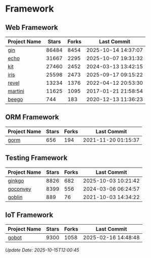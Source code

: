 # Framework

## Web Framework
| Project Name | Stars | Forks | Last Commit |
| ------------ | ----- | ----- | ----------- |
| [gin](https://github.com/gin-gonic/gin) | 86484 | 8454 | 2025-10-14 14:37:07 |
| [echo](https://github.com/labstack/echo) | 31667 | 2295 | 2025-10-07 19:31:32 |
| [kit](https://github.com/go-kit/kit) | 27460 | 2452 | 2024-03-13 13:42:15 |
| [iris](https://github.com/kataras/iris) | 25598 | 2473 | 2025-09-17 09:15:22 |
| [revel](https://github.com/revel/revel) | 13234 | 1376 | 2022-04-12 20:53:30 |
| [martini](https://github.com/go-martini/martini) | 11625 | 1095 | 2017-01-21 21:58:54 |
| [beego](https://github.com/astaxie/beego) | 744 | 183 | 2020-12-13 11:36:23 |

## ORM Framework
| Project Name | Stars | Forks | Last Commit |
| ------------ | ----- | ----- | ----------- |
| [gorm](https://github.com/jinzhu/gorm) | 656 | 194 | 2021-11-20 01:15:37 |

## Testing Framework
| Project Name | Stars | Forks | Last Commit |
| ------------ | ----- | ----- | ----------- |
| [ginkgo](https://github.com/onsi/ginkgo) | 8826 | 682 | 2025-10-03 10:21:42 |
| [goconvey](https://github.com/smartystreets/goconvey) | 8399 | 556 | 2024-03-06 06:24:57 |
| [goblin](https://github.com/franela/goblin) | 889 | 76 | 2021-10-03 14:34:22 |

## IoT Framework
| Project Name | Stars | Forks | Last Commit |
| ------------ | ----- | ----- | ----------- |
| [gobot](https://github.com/hybridgroup/gobot) | 9300 | 1058 | 2025-02-16 14:48:48 |

*Update Date: 2025-10-15T12:00:45*
